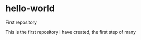 # hello-world
First repository

This is the first repository I have created, the first step of many
